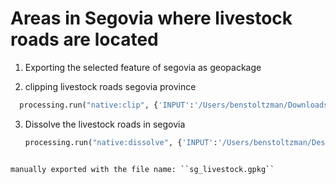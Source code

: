 # Areas in Segovia where livestock roads are located #
1. Exporting the selected feature of segovia as geopackage
   
2. clipping livestock roads segovia province
```python
  processing.run("native:clip", {'INPUT':'/Users/benstoltzman/Downloads/znie_cyl_vvpp_ejes/znie_cyl_vvpp_ejes.shp','OVERLAY':'/Users/benstoltzman/Desktop/QGIS/Assignment 2/sg_province.gpkg|layername=prov_cyl_recintos','OUTPUT':'TEMPORARY_OUTPUT'})
```
  

3. Dissolve the livestock roads in segovia
   ```python
   processing.run("native:dissolve", {'INPUT':'/Users/benstoltzman/Desktop/QGIS/Assignment 2/sg_livestock.gpkg|layername=segovia_livestock','FIELD':[],'SEPARATE_DISJOINT':False,'OUTPUT':'ogr:dbname=\'/Users/benstoltzman/Desktop/QGIS/Assignment 2/sg_livestock.gpkg\' table="segovia_livestock_ds" (geom)'})
```

manually exported with the file name: ``sg_livestock.gpkg``
